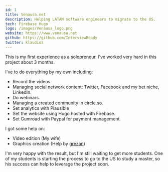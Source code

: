 ```yaml
---
id: 1
title: Venausa.net
description: Helping LATAM software engineers to migrate to the US.
tech: Firebase Hugo
logo: /images/Venausa_logo.png
website: https://www.venausa.net
github: https://github.com/InterviewReady
twitter: klaudioz
---
```


This is my first experience as a solopreneur. I've worked very hard in this project about 3 months.

I've to do everything by my own including:

- Record the videos.
- Managing social network content: Twitter, Facebook and my bet niche, LinkedIn.
- Do webinars.
- Managing a created community in circle.so.
- Set analytics with Plausible
- Set the website using Hugo hosted with Firebase.
- Set Gumroad with Paypal for payment management.

I got some help on:

- Video edition (My wife)
- Graphics creation (Help by [grezan](www.grezan.cl))

I'm very happy with the result, but I'm still waiting to get more students. One of my students is starting the process to go to the US to study a master, so his success can help to leverage the project soon.